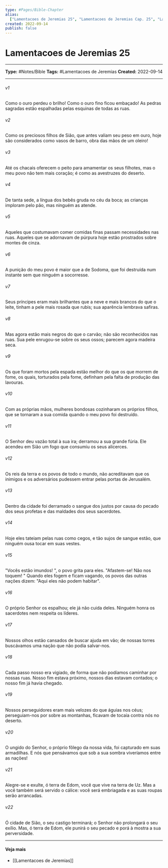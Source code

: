 ```yaml
---
type: #Pages/Bible-Chapter
alias:
  ["Lamentacoes de Jeremias 25", "Lamentacoes de Jeremias Cap. 25", "Lam. 25"]
created: 2022-09-14
publish: false
---
```


# Lamentacoes de Jeremias 25

---

**Type:** #Notes/Bible
**Tags:** #Lamentacoes de Jeremias
**Created:** 2022-09-14

---

###### v1
Como o ouro perdeu o brilho! Como o ouro fino ficou embaçado! As pedras sagradas estão espalhadas pelas esquinas de todas as ruas.
###### v2
Como os preciosos filhos de Sião, que antes valiam seu peso em ouro, hoje são considerados como vasos de barro, obra das mãos de um oleiro!
###### v3
Até os chacais oferecem o peito para amamentar os seus filhotes, mas o meu povo não tem mais coração; é como as avestruzes do deserto.
###### v4
De tanta sede, a língua dos bebês gruda no céu da boca; as crianças imploram pelo pão, mas ninguém as atende.
###### v5
Aqueles que costumavam comer comidas finas passam necessidades nas ruas. Aqueles que se adornavam de púrpura hoje estão prostrados sobre montes de cinza.
###### v6
A punição do meu povo é maior que a de Sodoma, que foi destruída num instante sem que ninguém a socorresse.
###### v7
Seus príncipes eram mais brilhantes que a neve e mais brancos do que o leite, tinham a pele mais rosada que rubis; sua aparência lembrava safiras.
###### v8
Mas agora estão mais negros do que o carvão; não são reconhecidos nas ruas. Sua pele enrugou-se sobre os seus ossos; parecem agora madeira seca.
###### v9
Os que foram mortos pela espada estão melhor do que os que morrem de fome, os quais, torturados pela fome, definham pela falta de produção das lavouras.
###### v10
Com as próprias mãos, mulheres bondosas cozinharam os próprios filhos, que se tornaram a sua comida quando o meu povo foi destruído.
###### v11
O Senhor deu vazão total à sua ira; derramou a sua grande fúria. Ele acendeu em Sião um fogo que consumiu os seus alicerces.
###### v12
Os reis da terra e os povos de todo o mundo, não acreditavam que os inimigos e os adversários pudessem entrar pelas portas de Jerusalém.
###### v13
Dentro da cidade foi derramado o sangue dos justos por causa do pecado dos seus profetas e das maldades dos seus sacerdotes.
###### v14
Hoje eles tateiam pelas ruas como cegos, e tão sujos de sangue estão, que ninguém ousa tocar em suas vestes.
###### v15
"Vocês estão imundos! ", o povo grita para eles. "Afastem-se! Não nos toquem! " Quando eles fogem e ficam vagando, os povos das outras nações dizem: "Aqui eles não podem habitar".
###### v16
O próprio Senhor os espalhou; ele já não cuida deles. Ninguém honra os sacerdotes nem respeita os líderes.
###### v17
Nossos olhos estão cansados de buscar ajuda em vão; de nossas torres buscávamos uma nação que não podia salvar-nos.
###### v18
Cada passo nosso era vigiado, de forma que não podíamos caminhar por nossas ruas. Nosso fim estava próximo, nossos dias estavam contados; o nosso fim já havia chegado.
###### v19
Nossos perseguidores eram mais velozes do que águias nos céus; perseguiam-nos por sobre as montanhas, ficavam de tocaia contra nós no deserto.
###### v20
O ungido do Senhor, o próprio fôlego da nossa vida, foi capturado em suas armadilhas. E nós que pensávamos que sob a sua sombra viveríamos entre as nações!
###### v21
Alegre-se e exulte, ó terra de Edom, você que vive na terra de Uz. Mas a você também será servido o cálice: você será embriagada e as suas roupas serão arrancadas.
###### v22
Ó cidade de Sião, o seu castigo terminará; o Senhor não prolongará o seu exílio. Mas, ó terra de Edom, ele punirá o seu pecado e porá à mostra a sua perversidade.


---

#### Veja mais

- [[Lamentacoes de Jeremias]]
